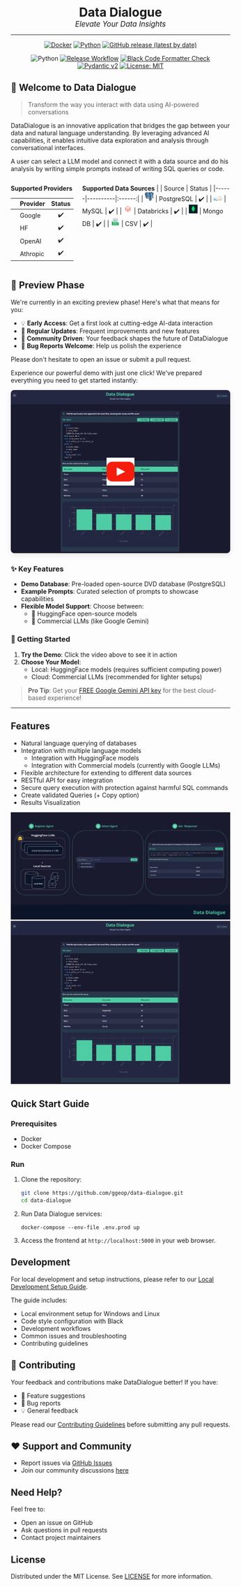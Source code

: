 <div align="center">

<span style="font-size: 2em; font-weight: bold;">Data Dialogue</span>
<br>
<span style="font-size: 1.2em; font-style: italic;">Elevate Your Data Insights</span>
<hr>

[![Docker](https://img.shields.io/badge/docker-%230db7ed.svg?style=for-the-badge&logo=docker&logoColor=white)](https://hub.docker.com/u/datadialogue)
[![Python](https://img.shields.io/badge/python-3670A0?style=for-the-badge&logo=python&logoColor=ffdd54)]()
[![GitHub release (latest by date)](https://img.shields.io/github/v/release/ggeop/DataDialogueLLM?style=for-the-badge)](https://github.com/ggeop/DataDialogueLLM/releases/latest)

![Python](https://img.shields.io/badge/python-3.12-blue.svg)
[![Release Workflow](https://github.com/ggeop/DataDialogueLLM/actions/workflows/release.yml/badge.svg?branch=main)](https://github.com/ggeop/DataDialogueLLM/actions/workflows/release.yml)
[![Black Code Formatter Check](https://github.com/ggeop/DataDialogueLLM/actions/workflows/black.yml/badge.svg)](https://github.com/ggeop/DataDialogueLLM/actions/workflows/black.yml)
[![Pydantic v2](https://img.shields.io/endpoint?url=https://raw.githubusercontent.com/pydantic/pydantic/main/docs/badge/v2.json)](https://pydantic.dev)
[![License: MIT](https://img.shields.io/badge/License-MIT-yellow.svg)](https://opensource.org/licenses/MIT)

</div>

## 🎉 Welcome to Data Dialogue

> Transform the way you interact with data using AI-powered conversations

DataDialogue is an innovative application that bridges the gap between your data and natural language understanding. By leveraging advanced AI capabilities, it enables intuitive data exploration and analysis through conversational interfaces.

A user can select a LLM model and connect it with a data source and do his analysis by writing simple prompts instead of writing SQL queries or code.


<div style="display: flex; gap: 20px;">

<div>

**Supported Providers**

|      | Provider | Status |
|------|----------|:------:|
| <img src="frontend/static/images/logos/google-logo.png" width="20"> | Google | ✔️ |
| <img src="frontend/static/images/logos/hf-logo.png" width="20">     | HF     | ✔️ |
| <img src="frontend/static/images/logos/openai-logo.png" width="20"> | OpenAI | ✔️ |
| <img src="frontend\static/images/logos/anthropic-ai-logo.png" width="20"> | Athropic | ✔️ |

</div>

<div>

**Supported Data Sources**
|      | Source | Status |
|------|----------|:------:|
| <img src="frontend/static/images/logos/postgresql-logo.png" width="20"> | PostgreSQL | ✔️ |
| <img src="frontend/static/images/logos/mysql-log.png" width="20"> | MySQL | ✔️ |
| <img src="frontend/static/images/logos/databricks-logo.png" width="20"> | Databricks | ✔️ |
| <img src="frontend/static/images/logos/mongo-db-logo.png" width="20"> | Mongo DB | ✔️ |
| <img src="frontend/static/images/logos/csv-logo.png" width="20"> | CSV | ✔️ |

</div>

</div>

## 🌟 Preview Phase

We're currently in an exciting preview phase! Here's what that means for you:

- 💡 **Early Access**: Get a first look at cutting-edge AI-data interaction
- 🔄 **Regular Updates**: Frequent improvements and new features
- 👥 **Community Driven**: Your feedback shapes the future of DataDialogue
- 🐞 **Bug Reports Welcome**: Help us polish the experience


Please don't hesitate to open an issue or submit a pull request.

Experience our powerful demo with just one click! We've prepared everything you need to get started instantly:

<div align="center">
<div style="position: relative; display: inline-block; width: fit-content;">
  <a href="https://www.youtube.com/watch?v=breOr5o7r3Y" style="text-decoration: none;">
    <img src="media/imgs/data_dialogue_agent_responses.png" alt="Data Dialogue Demo" width="600" style="display: block; border-radius: 8px; box-shadow: 0 4px 14px rgba(0, 0, 0, 0.1);"/>
    <div style="position: absolute; top: 0; left: 0; width: 100%; height: 100%; display: flex; justify-content: center; align-items: center;">
      <img src="media/youtube_button.png" alt="Play Button" style="width: 64px; transition: transform 0.2s ease-in-out;" onmouseover="this.style.transform='scale(1.1)'" onmouseout="this.style.transform='scale(1)'"/>
    </div>
  </a>
</div>
</div>

### ✨ Key Features

- **Demo Database**: Pre-loaded open-source DVD database (PostgreSQL)
- **Example Prompts**: Curated selection of prompts to showcase capabilities
- **Flexible Model Support**: Choose between:
  - 🤗 HuggingFace open-source models
  - 🤖 Commercial LLMs (like Google Gemini)

### 🎯 Getting Started

1. **Try the Demo**: Click the video above to see it in action
2. **Choose Your Model**:
   - Local: HuggingFace models (requires sufficient computing power)
   - Cloud: Commercial LLMs (recommended for lighter setups)

> **Pro Tip**: Get your [FREE Google Gemini API key](https://aistudio.google.com/app/apikey) for the best cloud-based experience!

---

<div align="center">
</div>

## Features
- Natural language querying of databases
- Integration with multiple language models
   - Integration with HuggingFace models
   - Integration with Commercial models (currently with Google LLMs)
- Flexible architecture for extending to different data sources
- RESTful API for easy integration
- Secure query execution with protection against harmful SQL commands
- Create validated Queries (+ Copy option)
- Results Visualization

![UI Screenshot](media/imgs/data_dialogue_steps.png)
![UI Screenshot](media/imgs/data_dialogue_agent_responses.png)

## Quick Start Guide

### Prerequisites

- Docker
- Docker Compose

### Run

1. Clone the repository:
   ```sh
   git clone https://github.com/ggeop/data-dialogue.git
   cd data-dialogue
   ```

2. Run Data Dialogue services:
   ```
   docker-compose --env-file .env.prod up
   ```


3. Access the frontend at `http://localhost:5000` in your web browser.

## Development

For local development and setup instructions, please refer to our [Local Development Setup Guide](./docs/DEV_SETUP.md).

The guide includes:
- Local environment setup for Windows and Linux
- Code style configuration with Black
- Development workflows
- Common issues and troubleshooting
- Contributing guidelines


## 🤝 Contributing

Your feedback and contributions make DataDialogue better! If you have:
- 💭 Feature suggestions
- 🐞 Bug reports
- 💡 General feedback

Please read our [Contributing Guidelines](./docs/CONTRIBUTING.md) before submitting any pull requests.

## ♥️ Support and Community

- Report issues via [GitHub Issues](https://github.com/ggeop/DataDialogueLLM/issues)
- Join our community discussions [here](https://github.com/ggeop/DataDialogueLLM/discussions)

## Need Help?

Feel free to:
- Open an issue on GitHub
- Ask questions in pull requests
- Contact project maintainers

## License

Distributed under the MIT License. See [LICENSE](./LICENSE) for more information.